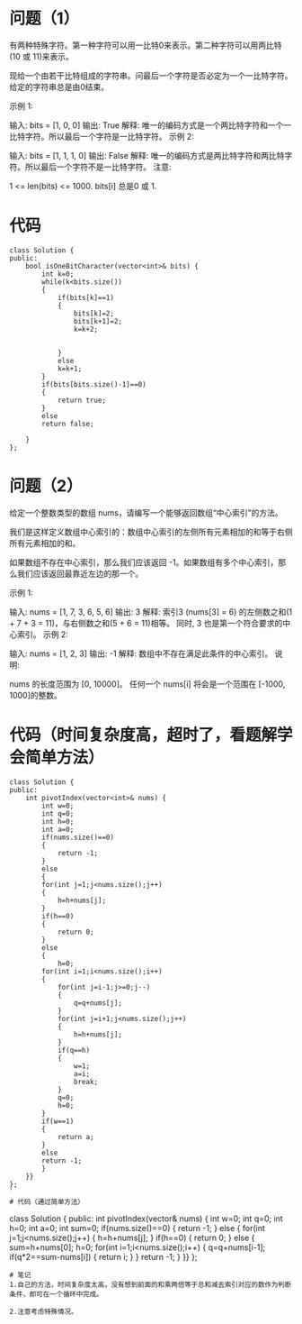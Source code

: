 # 问题（1）
有两种特殊字符。第一种字符可以用一比特0来表示。第二种字符可以用两比特(10 或 11)来表示。

现给一个由若干比特组成的字符串。问最后一个字符是否必定为一个一比特字符。给定的字符串总是由0结束。

示例 1:

输入: 
bits = [1, 0, 0]
输出: True
解释: 
唯一的编码方式是一个两比特字符和一个一比特字符。所以最后一个字符是一比特字符。
示例 2:

输入: 
bits = [1, 1, 1, 0]
输出: False
解释: 
唯一的编码方式是两比特字符和两比特字符。所以最后一个字符不是一比特字符。
注意:

1 <= len(bits) <= 1000.
bits[i] 总是0 或 1.

# 代码
```
class Solution {
public:
    bool isOneBitCharacter(vector<int>& bits) {
        int k=0;
        while(k<bits.size())
        {
            if(bits[k]==1)
            {
                bits[k]=2;
                bits[k+1]=2;
                k=k+2;
                

            }
            else
            k=k+1;
        }
        if(bits[bits.size()-1]==0)
        {
            return true;
        }
        else
        return false;

    }
};
```

# 问题（2）
给定一个整数类型的数组 nums，请编写一个能够返回数组“中心索引”的方法。

我们是这样定义数组中心索引的：数组中心索引的左侧所有元素相加的和等于右侧所有元素相加的和。

如果数组不存在中心索引，那么我们应该返回 -1。如果数组有多个中心索引，那么我们应该返回最靠近左边的那一个。

示例 1:

输入: 
nums = [1, 7, 3, 6, 5, 6]
输出: 3
解释: 
索引3 (nums[3] = 6) 的左侧数之和(1 + 7 + 3 = 11)，与右侧数之和(5 + 6 = 11)相等。
同时, 3 也是第一个符合要求的中心索引。
示例 2:

输入: 
nums = [1, 2, 3]
输出: -1
解释: 
数组中不存在满足此条件的中心索引。
说明:

nums 的长度范围为 [0, 10000]。
任何一个 nums[i] 将会是一个范围在 [-1000, 1000]的整数。

# 代码（时间复杂度高，超时了，看题解学会简单方法）
```
class Solution {
public:
    int pivotIndex(vector<int>& nums) {
        int w=0;
        int q=0;
        int h=0;
        int a=0;
        if(nums.size()==0)
        {
            return -1;
        }
        else
        {
        for(int j=1;j<nums.size();j++)
        {
            h=h+nums[j];
        }
        if(h==0)
        {
            return 0;
        }
        else
        {
            h=0;
        for(int i=1;i<nums.size();i++)
        {
            for(int j=i-1;j>=0;j--)
            {
                q=q+nums[j];
            }
            for(int j=i+1;j<nums.size();j++)
            {
                h=h+nums[j];
            }
            if(q==h)
            {
                w=1;
                a=i;
                break;
            }
            q=0;
            h=0;
        }
        if(w==1)
        {
            return a;
        }
        else
        return -1;
        }
    }}
};
`
# 代码（通过简单方法）
```
class Solution {
public:
    int pivotIndex(vector<int>& nums) {
        int w=0;
        int q=0;
        int h=0;
        int a=0;
        int sum=0;
        if(nums.size()==0)
        {
            return -1;
        }
        else
        {
        for(int j=1;j<nums.size();j++)
        {
            h=h+nums[j];
        }
        if(h==0)
        {
            return 0;
        }
        else
        {
            sum=h+nums[0];
            h=0;
        for(int i=1;i<nums.size();i++)
        {
           q=q+nums[i-1];
           if(q*2==sum-nums[i])
           {
               return i;
           }
        }
        return -1;
        }
    }}
};
```
# 笔记
1.自己的方法，时间复杂度太高，没有想到前面的和乘两倍等于总和减去索引对应的数作为判断条件，即可在一个循环中完成。

2.注意考虑特殊情况。
